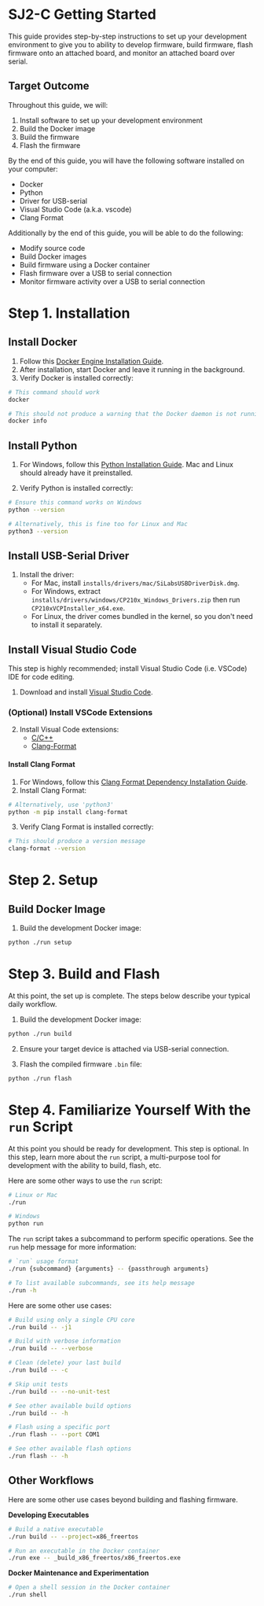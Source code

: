 # SJ2-C Getting Started

This guide provides step-by-step instructions to set up your development environment to give you to ability to develop firmware, build firmware, flash firmware onto an attached board, and monitor an attached board over serial.

## Target Outcome

Throughout this guide, we will:

1. Install software to set up your development environment
2. Build the Docker image
3. Build the firmware
4. Flash the firmware

By the end of this guide, you will have the following software installed on your computer:

* Docker
* Python
* Driver for USB-serial
* Visual Studio Code (a.k.a. vscode)
* Clang Format

Additionally by the end of this guide, you will be able to do the following:

* Modify source code
* Build Docker images
* Build firmware using a Docker container
* Flash firmware over a USB to serial connection
* Monitor firmware activity over a USB to serial connection

# Step 1. Installation

## Install Docker

1. Follow this [Docker Engine Installation Guide](https://docs.docker.com/engine/install/).
2. After installation, start Docker and leave it running in the background.
3. Verify Docker is installed correctly:

```bash
# This command should work
docker

# This should not produce a warning that the Docker daemon is not running.
docker info
```

## Install Python

1. For Windows, follow this [Python Installation Guide](installs/README.md#python). Mac and Linux should already have it preinstalled.

2. Verify Python is installed correctly:

```bash
# Ensure this command works on Windows
python --version

# Alternatively, this is fine too for Linux and Mac
python3 --version
```

## Install USB-Serial Driver

1. Install the driver:
    * For Mac, install `installs/drivers/mac/SiLabsUSBDriverDisk.dmg`.
    * For Windows, extract `installs/drivers/windows/CP210x_Windows_Drivers.zip` then run `CP210xVCPInstaller_x64.exe`.
    * For Linux, the driver comes bundled in the kernel, so you don't need to install it separately.

## Install Visual Studio Code

This step is highly recommended; install Visual Studio Code (i.e. VSCode) IDE for code editing.

1. Download and install [Visual Studio Code](https://code.visualstudio.com/download).

### (Optional) Install VSCode Extensions

2. Install Visual Code extensions:
    * [C/C++](https://marketplace.visualstudio.com/items?itemName=ms-vscode.cpptools)
    * [Clang-Format](https://marketplace.visualstudio.com/items?itemName=xaver.clang-format)

#### Install Clang Format

1. For Windows, follow this [Clang Format Dependency Installation Guide](installs/README.md#clang-format-windows-only).
2. Install Clang Format:

```bash
# Alternatively, use 'python3'
python -m pip install clang-format
```

3. Verify Clang Format is installed correctly:

```bash
# This should produce a version message
clang-format --version
```

# Step 2. Setup

## Build Docker Image

1. Build the development Docker image:

```bash
python ./run setup
```

# Step 3. Build and Flash

At this point, the set up is complete. The steps below describe your typical daily workflow.

1. Build the development Docker image:

```bash
python ./run build
```

2. Ensure your target device is attached via USB-serial connection.

3. Flash the compiled firmware `.bin` file:

```bash
python ./run flash
```

# Step 4. Familiarize Yourself With the `run` Script

At this point you should be ready for development. This step is optional. In this step, learn more about the `run` script, a multi-purpose tool for development with the ability to build, flash, etc.

Here are some other ways to use the `run` script:

```bash
# Linux or Mac
./run

# Windows
python run
```

The `run` script takes a subcommand to perform specific operations. See the `run` help message for more information:

```bash
# `run` usage format
./run {subcommand} {arguments} -- {passthrough arguments}

# To list available subcommands, see its help message
./run -h
```

Here are some other use cases:

```bash
# Build using only a single CPU core
./run build -- -j1

# Build with verbose information
./run build -- --verbose

# Clean (delete) your last build
./run build -- -c

# Skip unit tests
./run build -- --no-unit-test

# See other available build options
./run build -- -h

# Flash using a specific port
./run flash -- --port COM1

# See other available flash options
./run flash -- -h
```

## Other Workflows

Here are some other use cases beyond building and flashing firmware.

**Developing Executables**

```bash
# Build a native executable
./run build -- --project=x86_freertos

# Run an executable in the Docker container
./run exe -- _build_x86_freertos/x86_freertos.exe
```

**Docker Maintenance and Experimentation**

```bash
# Open a shell session in the Docker container
./run shell
```
